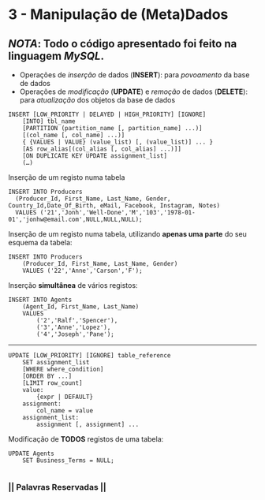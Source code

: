 # 3 - Manipulação de (Meta)Dados

## _NOTA_: Todo o código apresentado foi feito na linguagem _MySQL_.

- Operações de _inserção_ de dados (__INSERT__): para _povoamento_ da base de dados
- Operações de _modificação_ (__UPDATE__) e _remoção_ de dados (__DELETE__): para _atualização_ dos objetos da base de dados

```mysql
INSERT [LOW_PRIORITY | DELAYED | HIGH_PRIORITY] [IGNORE]
    [INTO] tbl_name
    [PARTITION (partition_name [, partition_name] ...)]
    [(col_name [, col_name] ...)]
    { {VALUES | VALUE} (value_list) [, (value_list)] ... }
    [AS row_alias[(col_alias [, col_alias] ...)]]
    [ON DUPLICATE KEY UPDATE assignment_list]
    (…)
```
Inserção de um registo numa tabela
```mysql
INSERT INTO Producers
  (Producer_Id, First_Name, Last_Name, Gender, Country_Id,Date_Of_Birth, eMail, Facebook, Instagram, Notes)
  VALUES ('21','Jonh','Well-Done','M','103','1978-01-01','jonhw@email.com',NULL,NULL,NULL);
```

Inserção de um registo numa tabela, utilizando __apenas uma parte__ do seu esquema da tabela:
```mysql
INSERT INTO Producers
    (Producer_Id, First_Name, Last_Name, Gender)
    VALUES ('22','Anne','Carson','F');
```

Inserção __simultânea__ de vários registos:
```mysql
INSERT INTO Agents
    (Agent_Id, First_Name, Last_Name)
    VALUES
        ('2','Ralf','Spencer'),
        ('3','Anne','Lopez'),
        ('4','Joseph','Pane');
```

------------------------------------------------------------------------------------------------------

```mysql
UPDATE [LOW_PRIORITY] [IGNORE] table_reference
    SET assignment_list
    [WHERE where_condition]
    [ORDER BY ...]
    [LIMIT row_count]
    value:
        {expr | DEFAULT}
    assignment:
        col_name = value
    assignment_list:
        assignment [, assignment] ...
```



Modificação de __TODOS__ registos de uma tabela:
```mysql
UPDATE Agents
    SET Business_Terms = NULL;
```

```mysql

```

### || Palavras Reservadas ||
